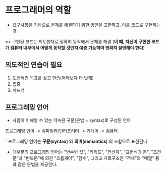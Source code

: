 # 프로그래머의 역할

- 요구사항을 기반으로 문제를 해결하기 위한 방안을 고한하고, 이를 코드로 구현하는 것

=> 구현된 코드는 의도한대로 정확히 동작해서 문제를 해결
(**이 때, 자신이 구현한 코드가 컴퓨터 내부에서 어떻게 동작할 것인지 예층 가능하며 명확히 설명해야 한다**)

## 의도적인 연습이 필요

1. 도전적인 목표를 갖고 연습(어제보다 더 낫게)
2. 집중
3. 피드백

## 프로그래밍 언어

- 사람이 이해할 수 있는 약속된 구문(문법 = syntax)로 구성된 언어

프로그래밍 언어 -> 컴파일러/인터프리터 -> 기계어 -> 컴퓨터

``프로그래밍 언어는 **구문(syntax)** 와 **의미(semantics)** 의 조합으로 표현된다

- 대부분의 프로그래밍 언어는 "변수와 값", "키워드", "연산자", "표현식과 문", "조건문"과 "반복문"에 의한 "흐름제어", "함수", 그리고 자료구조인 "객체"와 "배열" 등과 같은 문법을 제공한다.
